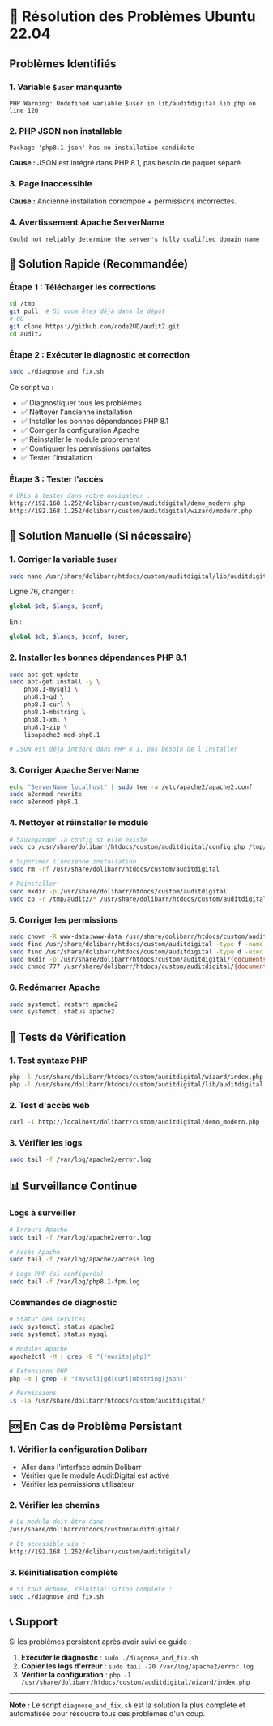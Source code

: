 # 🔧 Résolution des Problèmes Ubuntu 22.04

## Problèmes Identifiés

### 1. Variable `$user` manquante
```
PHP Warning: Undefined variable $user in lib/auditdigital.lib.php on line 120
```

### 2. PHP JSON non installable
```
Package 'php8.1-json' has no installation candidate
```
**Cause :** JSON est intégré dans PHP 8.1, pas besoin de paquet séparé.

### 3. Page inaccessible
**Cause :** Ancienne installation corrompue + permissions incorrectes.

### 4. Avertissement Apache ServerName
```
Could not reliably determine the server's fully qualified domain name
```

## 🚀 Solution Rapide (Recommandée)

### Étape 1 : Télécharger les corrections
```bash
cd /tmp
git pull  # Si vous êtes déjà dans le dépôt
# OU
git clone https://github.com/code2UD/audit2.git
cd audit2
```

### Étape 2 : Exécuter le diagnostic et correction
```bash
sudo ./diagnose_and_fix.sh
```

Ce script va :
- ✅ Diagnostiquer tous les problèmes
- ✅ Nettoyer l'ancienne installation
- ✅ Installer les bonnes dépendances PHP 8.1
- ✅ Corriger la configuration Apache
- ✅ Réinstaller le module proprement
- ✅ Configurer les permissions parfaites
- ✅ Tester l'installation

### Étape 3 : Tester l'accès
```bash
# URLs à tester dans votre navigateur :
http://192.168.1.252/dolibarr/custom/auditdigital/demo_modern.php
http://192.168.1.252/dolibarr/custom/auditdigital/wizard/modern.php
```

## 🔧 Solution Manuelle (Si nécessaire)

### 1. Corriger la variable `$user`
```bash
sudo nano /usr/share/dolibarr/htdocs/custom/auditdigital/lib/auditdigital.lib.php
```

Ligne 76, changer :
```php
global $db, $langs, $conf;
```
En :
```php
global $db, $langs, $conf, $user;
```

### 2. Installer les bonnes dépendances PHP 8.1
```bash
sudo apt-get update
sudo apt-get install -y \
    php8.1-mysqli \
    php8.1-gd \
    php8.1-curl \
    php8.1-mbstring \
    php8.1-xml \
    php8.1-zip \
    libapache2-mod-php8.1

# JSON est déjà intégré dans PHP 8.1, pas besoin de l'installer
```

### 3. Corriger Apache ServerName
```bash
echo "ServerName localhost" | sudo tee -a /etc/apache2/apache2.conf
sudo a2enmod rewrite
sudo a2enmod php8.1
```

### 4. Nettoyer et réinstaller le module
```bash
# Sauvegarder la config si elle existe
sudo cp /usr/share/dolibarr/htdocs/custom/auditdigital/config.php /tmp/config_backup.php 2>/dev/null || true

# Supprimer l'ancienne installation
sudo rm -rf /usr/share/dolibarr/htdocs/custom/auditdigital

# Réinstaller
sudo mkdir -p /usr/share/dolibarr/htdocs/custom/auditdigital
sudo cp -r /tmp/audit2/* /usr/share/dolibarr/htdocs/custom/auditdigital/
```

### 5. Corriger les permissions
```bash
sudo chown -R www-data:www-data /usr/share/dolibarr/htdocs/custom/auditdigital
sudo find /usr/share/dolibarr/htdocs/custom/auditdigital -type f -name "*.php" -exec chmod 644 {} \;
sudo find /usr/share/dolibarr/htdocs/custom/auditdigital -type d -exec chmod 755 {} \;
sudo mkdir -p /usr/share/dolibarr/htdocs/custom/auditdigital/{documents,temp,logs}
sudo chmod 777 /usr/share/dolibarr/htdocs/custom/auditdigital/{documents,temp,logs}
```

### 6. Redémarrer Apache
```bash
sudo systemctl restart apache2
sudo systemctl status apache2
```

## 🧪 Tests de Vérification

### 1. Test syntaxe PHP
```bash
php -l /usr/share/dolibarr/htdocs/custom/auditdigital/wizard/index.php
php -l /usr/share/dolibarr/htdocs/custom/auditdigital/lib/auditdigital.lib.php
```

### 2. Test d'accès web
```bash
curl -I http://localhost/dolibarr/custom/auditdigital/demo_modern.php
```

### 3. Vérifier les logs
```bash
sudo tail -f /var/log/apache2/error.log
```

## 📊 Surveillance Continue

### Logs à surveiller
```bash
# Erreurs Apache
sudo tail -f /var/log/apache2/error.log

# Accès Apache
sudo tail -f /var/log/apache2/access.log

# Logs PHP (si configurés)
sudo tail -f /var/log/php8.1-fpm.log
```

### Commandes de diagnostic
```bash
# Statut des services
sudo systemctl status apache2
sudo systemctl status mysql

# Modules Apache
apache2ctl -M | grep -E "(rewrite|php)"

# Extensions PHP
php -m | grep -E "(mysqli|gd|curl|mbstring|json)"

# Permissions
ls -la /usr/share/dolibarr/htdocs/custom/auditdigital/
```

## 🆘 En Cas de Problème Persistant

### 1. Vérifier la configuration Dolibarr
- Aller dans l'interface admin Dolibarr
- Vérifier que le module AuditDigital est activé
- Vérifier les permissions utilisateur

### 2. Vérifier les chemins
```bash
# Le module doit être dans :
/usr/share/dolibarr/htdocs/custom/auditdigital/

# Et accessible via :
http://192.168.1.252/dolibarr/custom/auditdigital/
```

### 3. Réinitialisation complète
```bash
# Si tout échoue, réinitialisation complète :
sudo ./diagnose_and_fix.sh
```

## 📞 Support

Si les problèmes persistent après avoir suivi ce guide :

1. **Exécuter le diagnostic** : `sudo ./diagnose_and_fix.sh`
2. **Copier les logs d'erreur** : `sudo tail -20 /var/log/apache2/error.log`
3. **Vérifier la configuration** : `php -l /usr/share/dolibarr/htdocs/custom/auditdigital/wizard/index.php`

---

**Note :** Le script `diagnose_and_fix.sh` est la solution la plus complète et automatisée pour résoudre tous ces problèmes d'un coup.